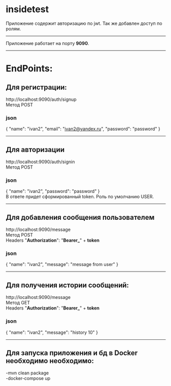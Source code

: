 # insidetest
Приложение содержит авторизацию по jwt. Так же добавлен доступ по ролям. 
***
Приложение работает на порту **9090**. 
***
# EndPoints: 
## Для регистрации: ##
http://localhost:9090/auth/signup
<br/>Метод POST
### json ###
{
"name": "ivan2",
"email": "ivan2@yandex.ru",
"password": "password"
}
***
## Для авторизации ##
http://localhost:9090/auth/signin
<br/>Метод POST
### json ###
{
"name": "ivan2",
"password": "password"
}
<br/>В ответе придет сформированный token. Роль по умолчанию USER.
***
## Для добавления сообщения пользователем ##
http://localhost:9090/message
<br/>Метод POST
<br/>Headers "**Authorization**": "**Bearer_**" + **token**
### json ###
{
"name": "ivan2",
"message": "message from user"
}
***
## Для получения истории сообщений: ##
http://localhost:9090/message
<br/>Метод GET
<br/>Headers "**Authorization**": "**Bearer_**" + **token**
### json ###
{
"name": "ivan2",
"message": "history 10"
}
***
## Для запуска приложения и бд в Docker необходимо необходимо: ##
-mvn clean package
<br/>-docker-compose up


